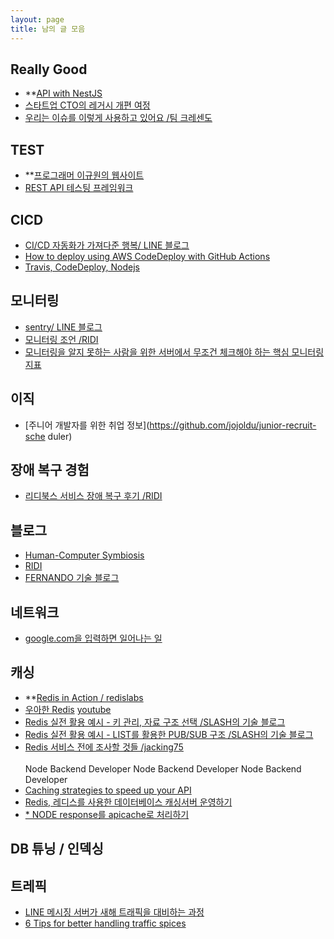 ```yaml
---
layout: page
title: 남의 글 모음
---
```




## Really Good

- **[API with NestJS](https://wanago.io/courses/api-with-nestjs/)
- [스타트업 CTO의 레거시 개편 여정](https://dev.wisedog.net/2020/04/18/%EC%99%B8%EC%A3%BC-%EB%A0%88%EA%B1%B0%EC%8B%9C%EB%A1%9C%EB%B6%80%ED%84%B0%EC%9D%98-%EC%97%AC%EC%A0%95-1%ED%8E%B8/)
- [우리는 이슈를 이렇게 사용하고 있어요 /팀 크레센도](https://mingeun.com/2020-06-24/team-crescendo-forte-memoirs/#%EC%9A%B0%EB%A6%AC%EB%8A%94-%EC%9D%B4%EC%8A%88%EB%A5%BC-%EC%9D%B4%EB%A0%87%EA%B2%8C-%EC%82%AC%EC%9A%A9%ED%95%98%EA%B3%A0-%EC%9E%88%EC%96%B4%EC%9A%94)

## TEST
- **[프로그래머 이규원의 웹사이트](https://gyuwon.github.io/)
- [REST API 테스팅 프레임워크](https://ridicorp.com/story/rest-api-testing/)

## CICD

- [CI/CD 자동화가 가져다준 행복/ LINE 블로그](https://engineering.linecorp.com/ko/blog/ci-cd-automation/)
- [How to deploy using AWS CodeDeploy with GitHub Actions](https://gist.github.com/jypthemiracle/edf6e92ed10960f3ac2e94fc6fd21a20)
- [Travis, CodeDeploy, Nodejs](https://velog.io/@jeff0720/Travis-CI-AWS-CodeDeploy-Docker-%EB%A1%9C-%EB%B0%B0%ED%8F%AC-%EC%9E%90%EB%8F%99%ED%99%94-%EB%B0%8F-%EB%AC%B4%EC%A4%91%EB%8B%A8-%EB%B0%B0%ED%8F%AC-%ED%99%98%EA%B2%BD-%EA%B5%AC%EC%B6%95%ED%95%98%EA%B8%B0)

## 모니터링

- [sentry/ LINE 블로그](https://engineering.linecorp.com/ko/blog/log-collection-system-sentry-on-premise/)
- [모니터링 조언 /RIDI](https://ridicorp.com/story/monitoring-howto/)
- [모니터링을 알지 못하는 사람을 위한 서버에서 무조건 체크해야 하는 핵심 모니터링 지표](https://www.whatap.io/ko/blog/6/index.html)

## 이직

- [주니어 개발자를 위한 취업 정보](https://github.com/jojoldu/junior-recruit-sche duler)

## 장애 복구 경험

- [리디북스 서비스 장애 복구 후기 /RIDI](https://ridicorp.com/story/idc-outage/)

## 블로그

- [Human-Computer Symbiosis](https://sangminpark.blog/)
- [RIDI](https://ridicorp.com/story-category/all/)
- [FERNANDO 기술 블로그](https://fernando.kr/general/2021-06-01-appstore-experience-review/)

## 네트워크

- [google.com을 입력하면 일어나는 일](https://bohyeon-n.github.io/)

## 캐싱
- **[Redis in Action / redislabs](https://redislabs.com/ebook/part-1-getting-started/chapter-1-getting-to-know-redis/1-3-hello-redis/1-3-1-voting-on-articles/)
- [우아한 Redis](https://www.slideshare.net/charsyam2/redis-196314086) [youtube](https://www.youtube.com/watch?v=mPB2CZiAkKM)
- [Redis 실전 활용 예시 - 키 관리, 자료 구조 선택 /SLASH의 기술 블로그](https://slashuniverse.com/5)
- [Redis 실전 활용 예시 - LIST를 활용한 PUB/SUB 구조 /SLASH의 기술 블로그](https://slashuniverse.com/7?category=993311)
- [Redis 서비스 전에 조사할 것들 /jacking75](https://jacking75.github.io/DB_Redis_service/)
  <br><br>
  Node Backend Developer Node Backend Developer Node Backend Developer
- [Caching strategies to speed up your API](https://blog.logrocket.com/caching-strategies-to-speed-up-your-api/)
- [Redis, 레디스를 사용한 데이터베이스 캐싱서버 운영하기](https://webisfree.com/2017-10-26/redis-%EB%A0%88%EB%94%94%EC%8A%A4%EB%A5%BC-%EC%82%AC%EC%9A%A9%ED%95%9C-%EB%8D%B0%EC%9D%B4%ED%84%B0%EB%B2%A0%EC%9D%B4%EC%8A%A4-%EC%BA%90%EC%8B%B1%EC%84%9C%EB%B2%84-%EC%9A%B4%EC%98%81%ED%95%98%EA%B8%B0)
- [* NODE response를 apicache로 처리하기](https://novemberde.github.io/node/2018/03/01/Node_apicache.html)

## DB 튜닝 / 인덱싱

## 트레픽

- [LINE 메시징 서버가 새해 트래픽을 대비하는 과정](https://engineering.linecorp.com/ko/blog/how-line-messaging-servers-prepare-for-new-year-traffic/)
- [6 Tips for better handling traffic spices](https://www.brcline.com/blog/6-tips-for-better-handling-traffic-spikes)